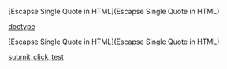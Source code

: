 [Escapse Single Quote in HTML](Escapse Single Quote in HTML)

[doctype](doctype)

[Escapse Single Quote in HTML](Escapse Single Quote in HTML)

[submit_click_test](submit_click_test)